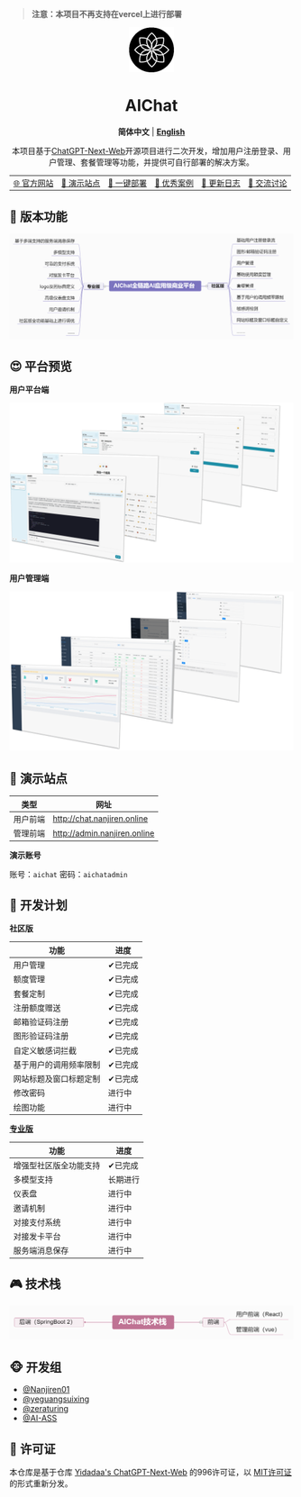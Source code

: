 > **注意：本项目不再支持在vercel上进行部署**

<div align="center" style="margin-bottom: 10px;">
<img src="./docs/images/logo.svg" alt="preview"/>


<h1 align="center">AIChat</h1>

**简体中文** | [**English**](./README_EN.md)

本项目基于[ChatGPT-Next-Web](https://github.com/Yidadaa/ChatGPT-Next-Web.git)开源项目进行二次开发，增加用户注册登录、用户管理、套餐管理等功能，并提供可自行部署的解决方案。

<table>
    <tbody>
      <tr>
        <td>
          <a href="https://nanjiren.online/">🌐 官方网站</a>
        </td>
        <td>
          <a href="#-演示站点">🎦 演示站点</a>
        </td>
        <td>
          <a href="https://www.nanjiren.online/start/deploy/">🚀 一键部署</a>
        </td>
        <td>
          <a href="https://www.nanjiren.online/excellentcase/">👑 优秀案例</a>
        </td>
        <td>
          <a href="https://www.nanjiren.online/updatelog/">📝 更新日志</a>
        </td>        
        <td>
          <a href="https://www.nanjiren.online/cooperation-communication/">💬 交流讨论</a>
        </td>
      </tr>
    </tbody>
  </table>

</div>

## 🤩 版本功能

![function](./docs/images/function.png)

## 😍 平台预览

**用户平台端**

![web](./docs/images/web.png)

**用户管理端**

![back](./docs/images/back.png)

## 🎦 演示站点
| 类型 | 网址 |
| ---- | ---- |
| 用户前端 | http://chat.nanjiren.online |
| 管理前端 | http://admin.nanjiren.online |

**演示账号** 

账号：`aichat`
密码：`aichatadmin`

## 🎯 开发计划
**社区版**

| 功能                                                      | 进度 |
| --------------------------------------------------------- | -------- |
| 用户管理                                             |    ✔已完成     |
| 额度管理                                             |    ✔已完成     |
| 套餐定制                                              |   ✔已完成      |
| 注册额度赠送                                          |    ✔已完成     |
| 邮箱验证码注册                                        |    ✔已完成     |
| 图形验证码注册                                        |    ✔已完成     |
| 自定义敏感词拦截                                       |   ✔已完成       |
| 基于用户的调用频率限制                                 |   ✔已完成       |
| 网站标题及窗口标题定制                                 |   ✔已完成      |
| 修改密码                                              |   进行中       |
| 绘图功能                                              |   进行中       |

[**专业版**](https://www.nanjiren.online/price/)

| 功能                                                         | 进度     |
| ------------------------------------------------------------ | -------- |
| 增强型社区版全功能支持                                  | ✔已完成        |
| 多模型支持                                             | 长期进行 |
| 仪表盘                                                | 进行中   |
| 邀请机制                                              | 进行中   |
| 对接支付系统                                           | 进行中   |
| 对接发卡平台                                           | 进行中   |
| 服务端消息保存                                         | 进行中   |

## 🎮 技术栈

![web](./docs/images/tech.png)

## 🐵 开发组
- [@Nanjiren01](https://github.com/Nanjiren01)
- [@yeguangsuixing](https://github.com/yeguangsuixing)
- [@zeraturing](https://github.com/zeraturing)
- [@AI-ASS](https://github.com/AI-ASS)

## 📖 许可证 
本仓库是基于仓库 [Yidadaa's ChatGPT-Next-Web](https://github.com/Yidadaa/ChatGPT-Next-Web) 的996许可证，以 [MIT许可证](./LICENSE) 的形式重新分发。

